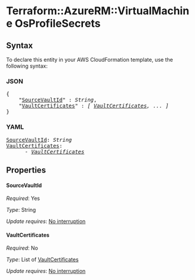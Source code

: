 # Terraform::AzureRM::VirtualMachine OsProfileSecrets

## Syntax

To declare this entity in your AWS CloudFormation template, use the following syntax:

### JSON

<pre>
{
    "<a href="#sourcevaultid" title="SourceVaultId">SourceVaultId</a>" : <i>String</i>,
    "<a href="#vaultcertificates" title="VaultCertificates">VaultCertificates</a>" : <i>[ <a href="osprofilesecrets-vaultcertificates.md">VaultCertificates</a>, ... ]</i>
}
</pre>

### YAML

<pre>
<a href="#sourcevaultid" title="SourceVaultId">SourceVaultId</a>: <i>String</i>
<a href="#vaultcertificates" title="VaultCertificates">VaultCertificates</a>: <i>
      - <a href="osprofilesecrets-vaultcertificates.md">VaultCertificates</a></i>
</pre>

## Properties

#### SourceVaultId

_Required_: Yes

_Type_: String

_Update requires_: [No interruption](https://docs.aws.amazon.com/AWSCloudFormation/latest/UserGuide/using-cfn-updating-stacks-update-behaviors.html#update-no-interrupt)

#### VaultCertificates

_Required_: No

_Type_: List of <a href="osprofilesecrets-vaultcertificates.md">VaultCertificates</a>

_Update requires_: [No interruption](https://docs.aws.amazon.com/AWSCloudFormation/latest/UserGuide/using-cfn-updating-stacks-update-behaviors.html#update-no-interrupt)

